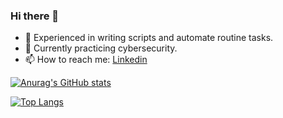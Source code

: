 ### Hi there 👋

* 🔭 Experienced in writing scripts and automate routine tasks.
* 🌱 Currently practicing cybersecurity.
* 📫 How to reach me: [Linkedin](https://www.linkedin.com/in/anamentus/)

[![Anurag's GitHub stats](https://github-readme-stats.vercel.app/api?username=teora13&hide=stars,contribs&show_icons=true&theme=aura_dark&include_all_commits=true)](https://github.com/anuraghazra/github-readme-stats)

[![Top Langs](https://github-readme-stats.vercel.app/api/top-langs/?username=teora13&layout=compact&theme=aura_dark)](https://github.com/anuraghazra/github-readme-stats)
